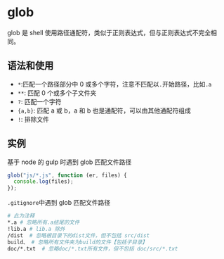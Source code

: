# glob

glob 是 shell 使用路径通配符，类似于正则表达式，但与正则表达式不完全相同。

## 语法和使用

- `*`:匹配一个路径部分中 0 或多个字符，注意不匹配以`.`开始路径，比如`.a`
- `**`: 匹配 0 个或多个子文件夹
- `?`: 匹配一个字符
- `{a,b}`: 匹配 a 或 b，a 和 b 也是通配符，可以由其他通配符组成
- `!`: 排除文件

## 实例

基于 node 的 gulp 时遇到 glob 匹配文件路径

```js
glob("js/*.js", function (er, files) {
  console.log(files);
});
```

`.gitignore`中遇到 glob 匹配文件路径

```bash
# 此为注释
*.a # 忽略所有.a结尾的文件
!lib.a # lib.a 除外
/dist  # 忽略根目录下的dist文件，但不包括 src/dist
build、 # 忽略所有文件夹为build的文件【包括子目录】
doc/*.txt  # 忽略doc/*.txt所有文件，但不包括 doc/src/*.txt
```
